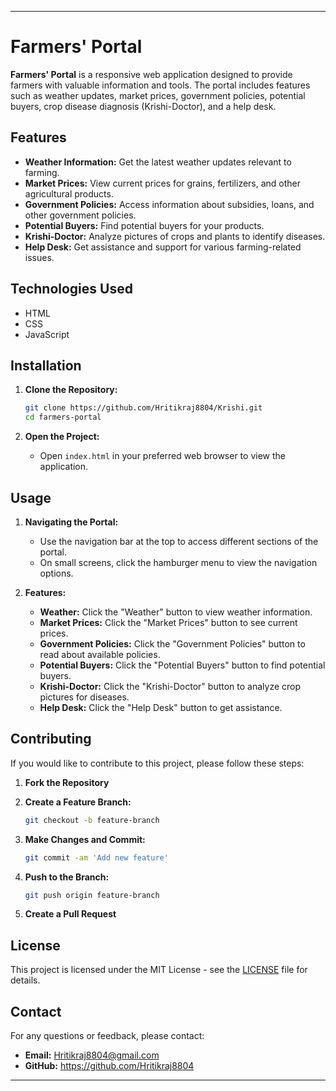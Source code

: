 
---

# Farmers' Portal

**Farmers' Portal** is a responsive web application designed to provide farmers with valuable information and tools. The portal includes features such as weather updates, market prices, government policies, potential buyers, crop disease diagnosis (Krishi-Doctor), and a help desk.

## Features

- **Weather Information:** Get the latest weather updates relevant to farming.
- **Market Prices:** View current prices for grains, fertilizers, and other agricultural products.
- **Government Policies:** Access information about subsidies, loans, and other government policies.
- **Potential Buyers:** Find potential buyers for your products.
- **Krishi-Doctor:** Analyze pictures of crops and plants to identify diseases.
- **Help Desk:** Get assistance and support for various farming-related issues.

## Technologies Used

- HTML
- CSS
- JavaScript

## Installation

1. **Clone the Repository:**

   ```bash
   git clone https://github.com/Hritikraj8804/Krishi.git
   cd farmers-portal
   ```

2. **Open the Project:**
   - Open `index.html` in your preferred web browser to view the application.

## Usage

1. **Navigating the Portal:**
   - Use the navigation bar at the top to access different sections of the portal.
   - On small screens, click the hamburger menu to view the navigation options.

2. **Features:**
   - **Weather:** Click the "Weather" button to view weather information.
   - **Market Prices:** Click the "Market Prices" button to see current prices.
   - **Government Policies:** Click the "Government Policies" button to read about available policies.
   - **Potential Buyers:** Click the "Potential Buyers" button to find potential buyers.
   - **Krishi-Doctor:** Click the "Krishi-Doctor" button to analyze crop pictures for diseases.
   - **Help Desk:** Click the "Help Desk" button to get assistance.

## Contributing

If you would like to contribute to this project, please follow these steps:

1. **Fork the Repository**

2. **Create a Feature Branch:**
   ```bash
   git checkout -b feature-branch
   ```
3. **Make Changes and Commit:**
   ```bash
   git commit -am 'Add new feature'
   ```
4. **Push to the Branch:**
   ```bash
   git push origin feature-branch
   ```
5. **Create a Pull Request**

## License

This project is licensed under the MIT License - see the [LICENSE](LICENSE) file for details.

## Contact

For any questions or feedback, please contact:

- **Email:** Hritikraj8804@gmail.com
- **GitHub:** https://github.com/Hritikraj8804

---
